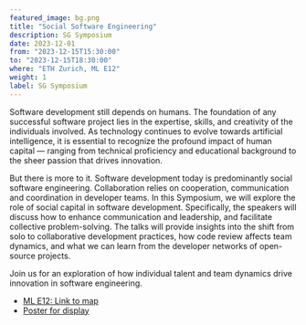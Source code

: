 ```yaml
---
featured_image: bg.png
title: "Social Software Engineering"
description: SG Symposium
date: 2023-12-01
from: "2023-12-15T15:30:00"
to: "2023-12-15T18:30:00"
where: "ETH Zurich, ML E12"
weight: 1
label: SG Symposium
---
```

Software development still depends on humans. The foundation of any successful software project lies in the expertise, skills, and creativity of the individuals involved. As technology continues to evolve towards artificial intelligence, it is essential to recognize the profound impact of human capital — ranging from technical proficiency and educational background to the sheer passion that drives innovation. 

But there is more to it. Software development today is predominantly social software engineering. Collaboration relies on cooperation, communication and coordination in developer teams. In this Symposium, we will explore the role of social capital in software development. 
Specifically, the speakers will discuss how to enhance communication and leadership, and facilitate collective problem-solving.
The talks will provide insights into the shift from solo to collaborative development practices, how code review affects team dynamics, and what we can learn from the developer networks of open-source projects.

Join us for an exploration of how individual talent and team dynamics drive innovation in software engineering.
- [ML E12: Link to map](https://goo.gl/maps/edTXsXWgfXT5MzqZ7)
- [Poster for display](Announcement_ETH_Social_Software_Engineering-December-2023.pdf)
